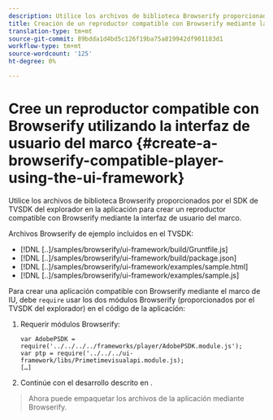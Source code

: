 ```yaml
---
description: Utilice los archivos de biblioteca Browserify proporcionados por el SDK de TVSDK del explorador en la aplicación para crear un reproductor compatible con Browserify mediante la interfaz de usuario del marco.
title: Creación de un reproductor compatible con Browserify mediante la interfaz de usuario del marco
translation-type: tm+mt
source-git-commit: 89bdda1d4bd5c126f19ba75a819942df901183d1
workflow-type: tm+mt
source-wordcount: '125'
ht-degree: 0%

---
```



# Cree un reproductor compatible con Browserify utilizando la interfaz de usuario del marco {#create-a-browserify-compatible-player-using-the-ui-framework}

Utilice los archivos de biblioteca Browserify proporcionados por el SDK de TVSDK del explorador en la aplicación para crear un reproductor compatible con Browserify mediante la interfaz de usuario del marco.

Archivos Browserify de ejemplo incluidos en el TVSDK:

* [!DNL [..]/samples/browserify/ui-framework/build/Gruntfile.js]
* [!DNL [..]/samples/browserify/ui-framework/build/package.json]
* [!DNL [..]/samples/browserify/ui-framework/examples/sample.html]
* [!DNL [..]/samples/browserify/ui-framework/examples/sample.js]

Para crear una aplicación compatible con Browserify mediante el marco de IU, debe `require` usar los dos módulos Browserify (proporcionados por el TVSDK del explorador) en el código de la aplicación:

1. Requerir módulos Browserify:

   ```
   var AdobePSDK = require('../../../../frameworks/player/AdobePSDK.module.js');  
   var ptp = require('../../../ui-framework/libs/Primetimevisualapi.module.js);  
   […]
   ```

1. Continúe con el desarrollo descrito en [](../../../browser-tvsdk-2.4/getting-started/c-psdk-browser-tvsdk-2.4-create-a-basic-player/t-psdk-browser-tvsdk-2.4-create-basic-player-uif.md).
>Ahora puede empaquetar los archivos de la aplicación mediante Browserify.
